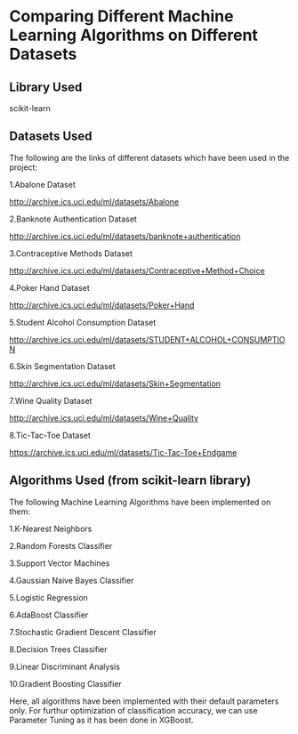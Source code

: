 # Comparing Different Machine Learning Algorithms on Different Datasets

## Library Used
scikit-learn

## Datasets Used

The following are the links of different datasets which have been used in the project:

1.Abalone Dataset
 
http://archive.ics.uci.edu/ml/datasets/Abalone 

2.Banknote Authentication Dataset 

http://archive.ics.uci.edu/ml/datasets/banknote+authentication 

3.Contraceptive Methods Dataset

http://archive.ics.uci.edu/ml/datasets/Contraceptive+Method+Choice 

4.Poker Hand Dataset 

http://archive.ics.uci.edu/ml/datasets/Poker+Hand 

5.Student Alcohol Consumption Dataset 

http://archive.ics.uci.edu/ml/datasets/STUDENT+ALCOHOL+CONSUMPTION 

6.Skin Segmentation Dataset 

http://archive.ics.uci.edu/ml/datasets/Skin+Segmentation 

7.Wine Quality Dataset 

http://archive.ics.uci.edu/ml/datasets/Wine+Quality 

8.Tic-Tac-Toe Dataset 

https://archive.ics.uci.edu/ml/datasets/Tic-Tac-Toe+Endgame

## Algorithms Used (from scikit-learn library)
The following Machine Learning Algorithms have been implemented on them: 

1.K-Nearest Neighbors 

2.Random Forests Classifier 

3.Support Vector Machines 

4.Gaussian Naive Bayes Classifier 

5.Logistic Regression 

6.AdaBoost Classifier 

7.Stochastic Gradient Descent Classifier 

8.Decision Trees Classifier 

9.Linear Discriminant Analysis 

10.Gradient Boosting Classifier

Here, all algorithms have been implemented with their default parameters only. For furthur optimization of classification accuracy, we can use Parameter Tuning as it has been done in XGBoost.
